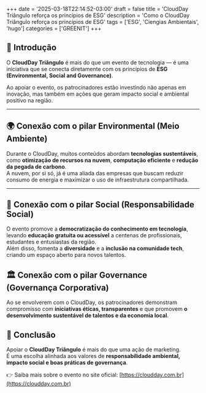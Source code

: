 +++
date = '2025-03-18T22:14:52-03:00'
draft = false
title = 'CloudDay Triângulo reforça os princípios de ESG'
description = 'Como o CloudDay Triângulo reforça os princípios de ESG'
tags = ['ESG', 'Ciengias Ambientais', 'hugo']
categories = ['GREENIT']
+++

## 🌱 Introdução 

O **CloudDay Triângulo** é mais do que um evento de tecnologia — é uma iniciativa que se conecta diretamente com os princípios de **ESG (Environmental, Social and Governance)**.

Ao apoiar o evento, os patrocinadores estão investindo não apenas em inovação, mas também em ações que geram impacto social e ambiental positivo na região.

---

## 🌍 Conexão com o pilar Environmental (Meio Ambiente)

Durante o CloudDay, muitos conteúdos abordam **tecnologias sustentáveis**, como **otimização de recursos na nuvem**, **computação eficiente** e **redução da pegada de carbono**.  
A nuvem, por si só, já é uma aliada das empresas que buscam reduzir consumo de energia e maximizar o uso de infraestrutura compartilhada.

---

## 🤝 Conexão com o pilar Social (Responsabilidade Social)

O evento promove a **democratização do conhecimento em tecnologia**, levando **educação gratuita ou acessível** a centenas de profissionais, estudantes e entusiastas da região.  
Além disso, fomenta a **diversidade** e a **inclusão na comunidade tech**, criando um espaço aberto para novos talentos.

## 🏛️ Conexão com o pilar Governance (Governança Corporativa)

Ao se envolverem com o CloudDay, os patrocinadores demonstram compromisso com **iniciativas éticas, transparentes** e que promovem **o desenvolvimento sustentável de talentos e da economia local**.

## 🌟 Conclusão

Apoiar o **CloudDay Triângulo** é mais do que uma ação de marketing.  
É uma escolha alinhada aos valores de **responsabilidade ambiental, impacto social e boas práticas de governança**.

👉 Saiba mais sobre o evento no site oficial: [https://cloudday.com.br](https://cloudday.com.br)
